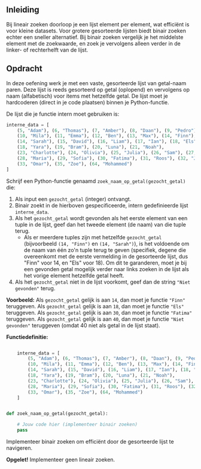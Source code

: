 ## Inleiding

Bij lineair zoeken doorloop je een lijst element per element, wat efficiënt is voor kleine datasets. Voor grotere gesorteerde lijsten biedt binair zoeken echter een sneller alternatief. Bij binair zoeken vergelijk je het middelste element met de zoekwaarde, en zoek je vervolgens alleen verder in de linker- of rechterhelft van de lijst.

## Opdracht

In deze oefening werk je met een vaste, gesorteerde lijst van getal-naam paren. Deze lijst is reeds gesorteerd op getal (oplopend) en vervolgens op naam (alfabetisch) voor items met hetzelfde getal. De lijst moet je hardcoderen (direct in je code plaatsen) binnen je Python-functie.

De lijst die je functie intern moet gebruiken is:

```python
interne_data = [
    (5, "Adam"), (6, "Thomas"), (7, "Amber"), (8, "Daan"), (9, "Pedro"),
    (10, "Mila"), (11, "Emma"), (12, "Ben"), (13, "Max"), (14, "Finn"),
    (14, "Sarah"), (15, "David"), (16, "Liam"), (17, "Ian"), (18, "Els"),
    (18, "Yara"), (19, "Bram"), (20, "Luna"), (21, "Noah"),
    (23, "Charlotte"), (24, "Olivia"), (25, "Julia"), (26, "Sam"), (27, "Elias"),
    (28, "Maria"), (29, "Sofia"), (30, "Fatima"), (31, "Roos"), (32, "Jan"),
    (33, "Omar"), (35, "Zoe"), (64, "Mohammed")
]
```

Schrijf een Python-functie genaamd `zoek_naam_op_getal(gezocht_getal)` die:

1.  Als input een `gezocht_getal` (integer) ontvangt.
2.  Binair zoekt in de hierboven gespecificeerde, intern gedefinieerde lijst `interne_data`.
3.  Als het `gezocht_getal` wordt gevonden als het eerste element van een tuple in de lijst, geef dan het tweede element (de naam) van die tuple terug.
    - Als er meerdere tuples zijn met hetzelfde `gezocht_getal` (bijvoorbeeld `(14, "Finn")` en `(14, "Sarah")`), is het voldoende om de naam van één zo'n tuple terug te geven (specifiek, degene die overeenkomt met de eerste vermelding in de gesorteerde lijst, dus "Finn" voor 14, en "Els" voor 18). Om dit te garanderen, moet je bij een gevonden getal mogelijk verder naar links zoeken in de lijst als het vorige element hetzelfde getal heeft.
4.  Als het `gezocht_getal` niet in de lijst voorkomt, geef dan de string `"Niet gevonden"` terug.

**Voorbeeld:**
Als `gezocht_getal` gelijk is aan `14`, dan moet je functie `"Finn"` teruggeven.
Als `gezocht_getal` gelijk is aan `18`, dan moet je functie `"Els"` teruggeven.
Als `gezocht_getal` gelijk is aan `30`, dan moet je functie `"Fatima"` teruggeven.
Als `gezocht_getal` gelijk is aan `40`, dan moet je functie `"Niet gevonden"` teruggeven (omdat 40 niet als getal in de lijst staat).

**Functiedefinitie:**

```python

    interne_data = [
        (5, "Adam"), (6, "Thomas"), (7, "Amber"), (8, "Daan"), (9, "Pedro"),
        (10, "Mila"), (11, "Emma"), (12, "Ben"), (13, "Max"), (14, "Finn"),
        (14, "Sarah"), (15, "David"), (16, "Liam"), (17, "Ian"), (18, "Els"),
        (18, "Yara"), (19, "Bram"), (20, "Luna"), (21, "Noah"),
        (23, "Charlotte"), (24, "Olivia"), (25, "Julia"), (26, "Sam"), (27, "Elias"),
        (28, "Maria"), (29, "Sofia"), (30, "Fatima"), (31, "Roos"), (32, "Jan"),
        (33, "Omar"), (35, "Zoe"), (64, "Mohammed")
    ]


def zoek_naam_op_getal(gezocht_getal):

    # Jouw code hier (implementeer binair zoeken)
    pass
```

Implementeer binair zoeken om efficiënt door de gesorteerde lijst te navigeren.

**Opgelet!** Implementeer geen lineair zoeken.

